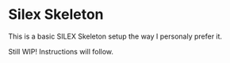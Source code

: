 # Silex Skeleton

This is a basic SILEX Skeleton setup the way I personaly prefer it. 

Still WIP! Instructions will follow.